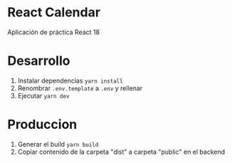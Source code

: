 # React Calendar
Aplicación de práctica React 18

# Desarrollo
1. Instalar dependencias `yarn install`
2. Renombrar `.env.template` a `.env` y rellenar
3. Ejecutar `yarn dev`

# Produccion
1. Generar el build `yarn build`
2. Copiar contenido de la carpeta "dist" a carpeta "public" en el backend